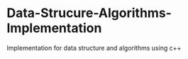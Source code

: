 # Data-Strucure-Algorithms-Implementation
Implementation for data structure and algorithms using c++

